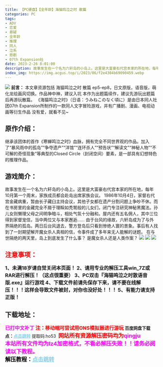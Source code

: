 ```yaml
---
title: 【PC硬盘】【全年龄】海猫鸣泣之时 散篇
categories: PC
tags:
- ADV
- 恋爱
- 悬疑
- 全年龄
- 推理
- 同人
- 泣系
- 悲剧
- 07th Expansion社
date: 2023-2-26 8:01:00
description: 故事发生在一个名为六轩岛的小岛上。这里是大富豪右代宫本家的所在地，每年10月第一个周末，家族成员都会赴岛出席家族会议。 1986年10月4日，家督右代宫金藏病重，暂由长子藏臼主持会议，其他子女都在遗产分割问题上争吵不休。而在书房里的金藏完全不屑于理睬如秃鹫般的儿女们，闭门专注研究神秘黑魔法。孙儿女则懒理父母之间明争暗斗，相处气氛十分融和。屋内还有五名佣人，其中三位得到家督宠信，当中两位又与本家邂逅……
index_img: https://img.acgus.top/i/2023/06/f2e4304b69090459.webp
---
```

![](https://img.acgus.top/i/2023/06/f2e4304b69090459.webp)
**前言：**
本文章资源包括 海猫鸣泣之时 散篇 ep5-ep8，日文原版，语音版，萌化龙绘画风切换。作品神中神，建议入坑
本作为出题篇续作，建议先游玩出题篇后再游玩散篇。
《海猫鸣泣之时》（日语：うみねこのなく頃に）是由日本同人社团07th Expansion所制作的一款同人文字冒险游戏，并有广播剧、漫画、电视动画等衍生作品
没有爱，就看不见~

## 原作介绍：
继承该团体的首作《寒蝉鸣泣之时》血脉，拥有完全不同世界观的作品。加入了“暴风雨中的孤岛”“争夺遗产”“洋馆”“连环杀人”“预告状”“解读文”“神秘人物”“不可解的奇怪现象”等典型的Closed Circle（封闭空间）要素，是一部具有幻想特色的推理作品。

## 游戏简介：
故事发生在一个名为六轩岛的小岛上。这里是大富豪右代宫本家的所在地，每年10月第一个周末，家族成员都会赴岛出席家族会议。
 1986年10月4日，家督右代宫金藏病重，暂由长子藏臼主持会议，其他子女都在遗产分割问题上争吵不休。而在书房里的金藏完全不屑于理睬如秃鹫般的儿女们，闭门专注研究神秘黑魔法。孙儿女则懒理父母之间明争暗斗，相处气氛十分融和。屋内还有五名佣人，其中三位得到家督宠信，当中两位又与本家邂逅……
由于台风的缘故，六轩岛成为了与外界隔绝的孤岛。两日后台风退去，警方登岛后只看到惨绝人寰的景象。事后有人找到了一封期望解开魔女杀人真相的信，令事件成了多年来无人能解的谜题。
在与世隔绝的两天里，岛上到底发生了什么事？
是魔女杀人还是人类作案？
![](https://img.acgus.top/i/2023/06/b0207b1a16090504.webp)
![](https://img.acgus.top/i/2023/06/c1766f05e1090503.webp)
![](https://img.acgus.top/i/2023/06/12ff29741f090500.webp)




## <font color=#FF0000 >注意事项：</font>
<font size=3><b>1、未满18岁请自觉关闭本页面！
2、请用专业的解压工具win_7Z或RAR进行解压！（这点很重要）
3、PC双击『海猫鸣泣之时散语音版.exe』运行游戏
4、下载文件前请先保存下来，请不要在线解压！！！这样会导致文件被封，对你也没好处！！！
5、有能力请支持正版！</b></font>

## 下载地址：
<font color=#FF00FF size=3><b>已打中文补丁</b></font>
<font color=#FF0000 size=3>**注：移动端可尝试用ONS模拟器进行游玩**</font>
<b>百度网盘下载点：</b><a href="https://pan.baidu.com/s/1LaftumCBDG3hfI2pQabyvg?pwd=ho53" style="color: #87CEEB;"><b>点击跳转</b></a> 提取码:ho53
<a style="padding: 0" href="https://post.qingju.org/AD/"><img style="max-width:100%" src="https://img.acgus.top/i/2024/07/478f689b8021d8d499ab43d21acf137a.gif" alt=""></a>
<b><font color=#FF0000 size=4>网站所有资源解压密码均为</b></font><b><font color=#FF00FF size=4>qingju</font><font color=#FF0000 ></font></b><br><b><font color=#FF00FF size=4>本站所有文件均为lz4加密格式，不看必解压失败！！请务必阅读以下教程。</b></font><br><b><font color=#000 size=4>解压教程：</b><a href="https://post.qingju.org/tutorial/000/" style="color: #87CEEB;"><b>点击跳转</b></a>